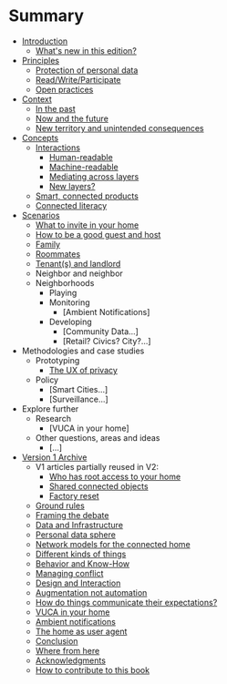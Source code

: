 # Summary

* [Introduction](README.md)
   * [What's new in this edition?](introductionv2.md)
* [Principles](principles.md)
   * [Protection of personal data](protection_of_personal_data.md)
   * [Read/Write/Participate](readwriteparticipate.md)
   * [Open practices](open_practices.md)
* [Context](context.md)
   * [In the past](in_the_past.md)
   * [Now and the future](now_and_the_future.md)
   * [New territory and unintended consequences](new_territory_and_unintended_consequences.md)
* [Concepts](concepts.md)
   * [Interactions](interactions.md)
       * [Human-readable](human-readable.md)
       * [Machine-readable](machine-readable.md)
       * [Mediating across layers](mediating_across_layers.md)
       * [New layers?](new_layers.md)
   * [Smart, connected products](smart,_connected_products.md)
   * [Connected literacy](connected_literacy.md)
* [Scenarios](scenarios.md)
   * [What to invite in your home](what_to_invite_in_your_home.md)
   * [How to be a good guest and host](how_to_be_a_good_guest_and_host.md)
   * [Family](family.md)
   * [Roommates](roommates.md)
   * [Tenant(s) and landlord](tenants_and_landlord.md)
   * Neighbor and neighbor
   * Neighborhoods
       * Playing
       * Monitoring
           * [Ambient Notifications]
       * Developing
           * [Community Data...]
           * [Retail? Civics? City?...]
* Methodologies and case studies
   * Prototyping
       * [The UX of privacy](ux_of_privacy.md)
   * Policy
       * [Smart Cities...]
       * [Surveillance...]
* Explore further
   * Research
       * [VUCA in your home]
   * Other questions, areas and ideas
       * [...]
* [Version 1 Archive](version1_archive.md)
   * V1 articles partially reused in V2:
       * [Who has root access to your home](who_has_root_access_to_your_home.md)
       * [Shared connected objects](shared_connected_objects.md)
       * [Factory reset](factory_reset.md)
   * [Ground rules](ground_rules.md)
   * [Framing the debate](framing_the_debate.md)
   * [Data and Infrastructure](data_and_infrastructure.md)
   * [Personal data sphere](personal_data_sphere.md)
   * [Network models for the connected home](network_models_for_the_connected_home.md)
   * [Different kinds of things](different_kinds_of_things.md)
   * [Behavior and Know-How](behavior_and_know-how.md)
   * [Managing conflict](managing_conflict.md)
   * [Design and Interaction](design_and_interaction.md)
   * [Augmentation not automation](augmentation_not_automation.md)
   * [How do things communicate their expectations?](how_do_things_communicate_their_expectations.md)
   * [VUCA in your home](vuca_in_your_home.md)
   * [Ambient notifications](ambient_notifications.md)
   * [The home as user agent](the_home_as_user_agent.md)
   * [Conclusion](conclusion.md)
   * [Where from here](where_from_here.md)
   * [Acknowledgments](acknowledgments.md)
   * [How to contribute to this book](how_to_contribute_to_this_book.md)

